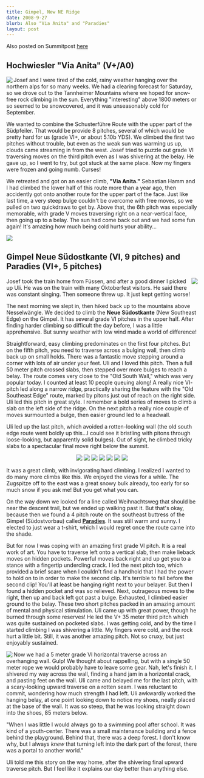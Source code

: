 ```yaml
---
title: Gimpel, New NE Ridge
date: 2008-9-27
blurb: Also "Via Anita" and "Paradies"
layout: post
---
```


Also posted on Summitpost [here](http://www.summitpost.org/tannheimer-climbing/447699)

Hochwiesler "Via Anita" (V+/A0)
---

<a href="http://www.flickr.com/photos/ripsawridge/2899781830/"><img  align="left" src="http://farm4.static.flickr.com/3159/2899781830_0ecbb93e80.jpg"></a>
Josef and I were tired of the cold, rainy weather hanging over the northern alps for so many weeks. We had a clearing forecast for Saturday, so we drove out to the Tannheimer Mountains where we hoped for snow-free rock climbing in the sun. Everything "interesting" above 1800 meters or so seemed to be snowcovered, and it was unseasonably cold for September.

We wanted to combine the Schusterführe Route with the upper part of the Südpfeiler. That would be provide 8 pitches, several of which would be pretty hard for us (grade VI+, or about 5.10b YDS). We climbed the first two pitches without trouble, but even as the weak sun was warming us up, clouds came streaming in from the west. Josef tried to puzzle out grade VI traversing moves on the third pitch even as I was shivering at the belay. He gave up, so I went to try, but got stuck at the same place. Now my fingers were frozen and going numb. Curses!

We retreated and got on an easier climb, <b>"Via Anita."</b> Sebastian Hamm and I had climbed the lower half of this route more than a year ago, then accidently got onto another route for the upper part of the face. Just like last time, a very steep bulge couldn't be overcome with free moves, so we pulled on two quickdraws to get by. Above that, the 6th pitch was especially memorable, with grade V moves traversing right on a near-vertical face, then going up to a belay. The sun had come back out and we had some fun again! It's amazing how much being cold hurts your ability...

<a href="http://www.flickr.com/photos/ripsawridge/2899783118/"><img src="http://farm4.static.flickr.com/3233/2899783118_c2ff7795b0.jpg"></a>


Gimpel Neue Südostkante (VI, 9 pitches) and Paradies (VI+, 5 pitches)
---

<a href="http://www.flickr.com/photos/ripsawridge/2899787236/"><img align="right" src="http://farm4.static.flickr.com/3042/2899787236_66bf5b625a.jpg"></a>

Josef took the train home from Füssen, and after a good dinner I picked up Uli. He was on the train with many Oktoberfest visitors. He said there was constant singing. Then someone threw up. It just kept getting worse! 

The next morning we slept in, then hiked back up to the mountains above Nesselwängle. We decided to climb the <b>Neue Südostkante</b> (New Southeast Edge) on the Gimpel. It has several grade VI pitches in the upper half. After finding harder climbing so difficult the day before, I was a little apprehensive. But sunny weather with low wind made a world of difference!

Straightforward, easy climbing predominates on the first four pitches. But on the fifth pitch, you need to traverse across a bulging wall, then climb back up on small holds. There was a fantastic move stepping around a corner with lots of air under your feet. Uli and I loved this pitch. Then a full 50 meter pitch crossed slabs, then stepped over more bulges to reach a belay. The route comes very close to the "Old South Wall," which was very popular today. I counted at least 10 people queuing along! A really nice VI- pitch led along a narrow ridge, practically sharing the feature with the "Old Southeast Edge" route, marked by pitons just out of reach on the right side. Uli led this pitch in great style. I remember a bold series of moves to climb a slab on the left side of the ridge. On the next pitch a really nice couple of moves surmounted a bulge, then easier ground led to a headwall.

Uli led up the last pitch, which avoided a rotten-looking wall (the old south edge route went boldly up this...I could see it bristling with pitons through loose-looking, but apparently solid bulges). Out of sight, he climbed tricky slabs to a spectacular final move right below the summit. 
<center>
<a href="http://www.flickr.com/photos/ripsawridge/2898945203/"><img src="http://farm4.static.flickr.com/3173/2898945203_bcb15f095c.jpg"></a>
<a href="http://www.flickr.com/photos/ripsawridge/2899789774/"><img src="http://farm4.static.flickr.com/3260/2899789774_3217f36d60.jpg"></a>
<a href="http://www.flickr.com/photos/ripsawridge/2898949525/"><img src="http://farm4.static.flickr.com/3151/2898949525_5ca72d6086.jpg"></a>
<a href="http://www.flickr.com/photos/ripsawridge/2899794024/"><img src="http://farm4.static.flickr.com/3130/2899794024_a5db175909.jpg"></a>
<a href="http://www.flickr.com/photos/ripsawridge/2898952583/"><img src="http://farm4.static.flickr.com/3046/2898952583_e6105239b1.jpg"></a>
<a href="http://www.flickr.com/photos/ripsawridge/2899797084/"><img src="http://farm4.static.flickr.com/3124/2899797084_cbe07ff510.jpg"></a>
<a href="http://www.flickr.com/photos/ripsawridge/2898955385/"><img src="http://farm4.static.flickr.com/3131/2898955385_cf11caf33c.jpg"></a>
</center>

It was a great climb, with invigorating hard climbing. I realized I wanted to do many more climbs like this. We enjoyed the views for a while. The Zugspitze off to the east was a great snowy bulk already, too early for so much snow if you ask me! But you get what you can.

On the way down we looked for a line called Weihnachtsweg that should be near the descent trail, but we ended up walking past it. But that's okay, because then we found a 4 pitch route on the southeast buttress of the Gimpel (Südostvorbau) called <a href="http://www.ig-klettern-allgaeu.de/images/Gimpel-Vorbau-Touren.pdf"><b>Paradies</b></a>. It was still warm and sunny. I elected to just wear a t-shirt, which I would regret once the route came into the shade. 

But for now I was coping with an amazing first grade VI pitch. It is a real work of art. You have to traverse left onto a vertical slab, then make lieback moves on hidden pockets. Powerful moves back right and up get you to a stance with a fingertip undercling crack. I led the next pitch too, which provided a brief scare when I couldn't find a handhold that I had the power to hold on to in order to make the second clip. It's terrible to fall before the second clip! You'll at least be hanging right next to your belayer. But then I found a hidden pocket and was so relieved. Next, outrageous moves to the right, then up and back left got past a bulge. Exhausted, I climbed easier ground to the belay. These two short pitches packed in an amazing amount of mental and physical stimulation. Uli came up with great power, though he burned through some reserves! He led the V+ 35 meter third pitch which was quite sustained on pocketed slabs. I was getting cold, and by the time I started climbing I was shivering a little. My fingers were cold, and the rock hurt a little bit. Still, it was another amazing pitch. Not so cruxy, but just enjoyably sustained.

<a href="http://www.flickr.com/photos/ripsawridge/2898956255/"><img align="left" src="http://farm4.static.flickr.com/3013/2898956255_82ea35a227.jpg"></a>

Now we had a 5 meter grade VI horizontal traverse across an overhanging wall. Gulp! We thought about rappelling, but with a single 50 meter rope we would probably have to leave some gear. Nah, let's finish it. I shivered my way across the wall, finding a hand jam in a horizontal crack, and pasting feet on the wall. Uli came and belayed me for the last pitch, with a scary-looking upward traverse on a rotten seam. I was reluctant to commit, wondering how much strength I had left. Uli awkwardly worked the hanging belay, at one point looking down to notice my shoes, neatly placed at the base of the wall. It was so steep, that he was looking straight down into the shoes, 85 meters below. 

"When I was little I would always go to a swimming pool after school. It was kind of a youth-center. There was a small maintenance building and a fence behind the playground. Behind that, there was a deep forest. I don't know why, but I always <i>knew</i> that turning left into the dark part of the forest, there was a portal to another world."

Uli told me this story on the way home, after the shivering final upward traverse pitch. But I feel like it explains our day better than anything else.
                                                                                                                                                                                                                                      

